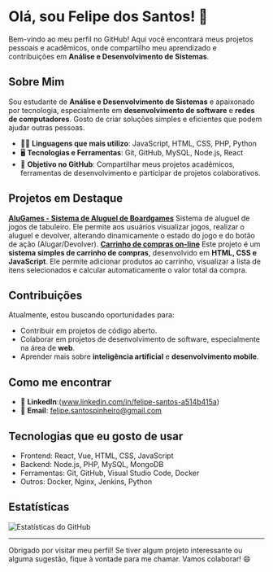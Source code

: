 # Olá, sou Felipe dos Santos! 👋

Bem-vindo ao meu perfil no GitHub! Aqui você encontrará meus projetos pessoais e acadêmicos, onde compartilho meu aprendizado e contribuições em **Análise e Desenvolvimento de Sistemas**.

## Sobre Mim

Sou estudante de **Análise e Desenvolvimento de Sistemas** e apaixonado por tecnologia, especialmente em **desenvolvimento de software** e **redes de computadores**. Gosto de criar soluções simples e eficientes que podem ajudar outras pessoas. 

- 🧑‍💻 **Linguagens que mais utilizo**: JavaScript, HTML, CSS, PHP, Python
- 🖥️ **Tecnologias e Ferramentas**: Git, GitHub, MySQL, Node.js, React
- 🎯 **Objetivo no GitHub**: Compartilhar meus projetos acadêmicos, ferramentas de desenvolvimento e participar de projetos colaborativos.

## Projetos em Destaque

**[AluGames - Sistema de Aluguel de Boardgames](https://github.com/FelpsdSanto/ALUGAMES.git)**
Sistema de aluguel de jogos de tabuleiro. Ele permite aos usuários visualizar jogos, realizar o aluguel e devolver, alterando dinamicamente o estado do jogo e do botão de ação (Alugar/Devolver).
**[Carrinho de compras on-line](https://github.com/FelpsdSanto/carrinho-compras.git)**
Este projeto é um **sistema simples de carrinho de compras**, desenvolvido em **HTML, CSS e JavaScript**. Ele permite adicionar produtos ao carrinho, visualizar a lista de itens selecionados e calcular automaticamente o valor total da compra.

## Contribuições

Atualmente, estou buscando oportunidades para:
- Contribuir em projetos de código aberto.
- Colaborar em projetos de desenvolvimento de software, especialmente na área de **web**.
- Aprender mais sobre **inteligência artificial** e **desenvolvimento mobile**.

## Como me encontrar

- 💼 **LinkedIn**:(www.linkedin.com/in/felipe-santos-a514b415a)
- 📧 **Email**: felipe.santospinheiro@gmail.com

## Tecnologias que eu gosto de usar

- Frontend: React, Vue, HTML, CSS, JavaScript
- Backend: Node.js, PHP, MySQL, MongoDB
- Ferramentas: Git, GitHub, Visual Studio Code, Docker
- Outros: Docker, Nginx, Jenkins, Python

## Estatísticas

![Estatísticas do GitHub](https://github-readme-stats.vercel.app/api?username=FelpsdSanto&show_icons=true&hide_title=true&count_private=true&hide=prs)

---

Obrigado por visitar meu perfil! Se tiver algum projeto interessante ou alguma sugestão, fique à vontade para me chamar. Vamos colaborar! 😄
